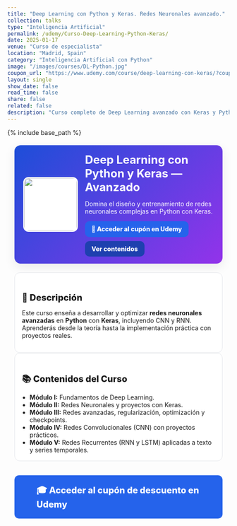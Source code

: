 ```yaml
---
title: "Deep Learning con Python y Keras. Redes Neuronales avanzado."
collection: talks
type: "Inteligencia Artificial"
permalink: /udemy/Curso-Deep-Learning-Python-Keras/
date: 2025-01-17
venue: "Curso de especialista"
location: "Madrid, Spain"
category: "Inteligencia Artificial con Python"
image: "/images/courses/DL-Python.jpg"
coupon_url: "https://www.udemy.com/course/deep-learning-con-keras/?couponCode=SEP_2025"
layout: single
show_date: false
read_time: false
share: false
related: false
description: "Curso completo de Deep Learning avanzado con Keras y Python. Diseña y entrena redes neuronales desde cero con proyectos reales."
---
```


{% include base_path %}

<!-- ✅ SEO -->
<link rel="canonical" href="{{ site.url }}{{ page.permalink }}">
<meta name="robots" content="index,follow">
<meta name="description" content="Curso de Deep Learning avanzado con Python y Keras. Aprende CNN, RNN, optimización y redes avanzadas con proyectos reales.">

<!-- ✅ OG / Twitter -->
<meta property="og:title" content="Deep Learning con Python y Keras — Avanzado">
<meta property="og:description" content="Domina el Deep Learning con Python y Keras. CNN, RNN, optimización y redes avanzadas con proyectos prácticos.">
<meta property="og:type" content="website">
<meta property="og:url" content="{{ site.url }}{{ page.permalink }}">
<meta property="og:image" content="{{ site.url }}{{ page.image }}">
<meta property="og:image:width" content="1200"><meta property="og:image:height" content="630">

<meta name="twitter:card" content="summary_large_image">
<meta name="twitter:title" content="Deep Learning con Python y Keras — Avanzado">
<meta name="twitter:description" content="Curso avanzado con Python y Keras. CNN, RNN, optimización y redes neuronales complejas.">
<meta name="twitter:image" content="{{ site.url }}{{ page.image }}">

<!-- ✅ JSON-LD -->
<script type="application/ld+json">
{
  "@context":"https://schema.org",
  "@type":"Course",
  "name":"Deep Learning con Python y Keras. Redes Neuronales avanzado.",
  "description":"Curso completo de Deep Learning avanzado con Keras y Python. Diseña y entrena redes neuronales desde cero con proyectos reales.",
  "provider":{"@type":"Organization","name":"Udemy","sameAs":"https://www.udemy.com"},
  "educationalCredentialAwarded":"Certificado de finalización",
  "inLanguage":"es",
  "url":"{{ page.coupon_url }}",
  "image":"{{ site.url }}{{ page.image }}",
  "isAccessibleForFree":false,
  "hasCourseInstance":{
    "@type":"CourseInstance",
    "name":"Deep Learning con Python y Keras — Avanzado",
    "courseMode":"online",
    "courseWorkload":"PT15H",
    "inLanguage":"es",
    "startDate":"2025-01-01",
    "endDate":"2025-12-31",
    "eventAttendanceMode":"https://schema.org/OnlineEventAttendanceMode",
    "eventStatus":"https://schema.org/EventScheduled",
    "location":{"@type":"VirtualLocation","url":"https://www.udemy.com"},
    "organizer":{"@type":"Organization","name":"Udemy","url":"https://www.udemy.com"},
    "performer":{"@type":"Person","name":"Manuel Castillo-Cara","url":"https://www.manuelcastillo.eu/"},
    "offers":{
      "@type":"Offer",
      "url":"{{ page.coupon_url }}",
      "priceCurrency":"USD",
      "price":"12.00",
      "availability":"https://schema.org/InStock",
      "validFrom":"2025-04-01",
      "category":"Education"
    }
  }
}
</script>

<!-- 🎨 Estilos -->
<style>
  :root{
    --ink:#1f2937; --bd:#e5e7eb; --card:#fff;
    --cta:#2563eb; --cta-hover:#1d4ed8;
  }
  .course-wrap{max-width:1050px;margin:0 auto;padding:0 1rem}
  .course-hero{
    display:flex;gap:1rem;align-items:center;flex-wrap:wrap;
    background:linear-gradient(135deg,#1d4ed8 0%, #9333ea 100%);
    color:#fff;border-radius:14px;padding:1rem 1.25rem;margin:1.25rem 0;
    box-shadow:0 8px 24px rgba(0,0,0,.08);
  }
  .course-hero img{width:120px;height:120px;object-fit:cover;border-radius:12px;background:#fff;border:2px solid rgba(255,255,255,.7)}
  .course-hero h1{font-size:1.6rem;margin:.1rem 0 .3rem}
  .hero-actions{display:flex;gap:.6rem;flex-wrap:wrap;margin-top:.8rem}
  .btn{padding:.65em 1.05em;border-radius:10px;font-weight:800;text-decoration:none;transition:.15s}
  .btn-primary{background:var(--cta);color:#fff}
  .btn-primary:hover{background:var(--cta-hover)}
  .btn-ghost{background:#1e40af;color:#fff}
  .btn-ghost:hover{background:#1e3a8a}
  .card{background:var(--card);border:1px solid var(--bd);border-radius:12px;padding:1rem}
  .section-title{font-size:1.25rem;font-weight:800;margin-bottom:.8rem}
  .list{margin:.35rem 0 0;padding-left:1.1rem}
  .cta-center{display:flex;justify-content:center;margin:2rem 0}
  .cta-center .btn-primary{padding:1em 2.5em;font-size:1.25rem}
  .page__taxonomy,.page__meta{display:none!important}
</style>

<div class="course-wrap">

  <!-- HERO -->
  <section class="course-hero">
    <img src="{{ page.image }}" alt="Curso Deep Learning con Python y Keras">
    <div style="flex:1">
      <h1>Deep Learning con Python y Keras — Avanzado</h1>
      <p>Domina el diseño y entrenamiento de redes neuronales complejas en Python con Keras.</p>
      <div class="hero-actions">
        <a class="btn btn-primary" href="{{ page.coupon_url }}" target="_blank" rel="noopener">🚀 Acceder al cupón en Udemy</a>
        <a class="btn btn-ghost" href="#contenido" rel="noopener">Ver contenidos</a>
      </div>
    </div>
  </section>

  <!-- DESCRIPCIÓN -->
  <div class="card">
    <h2 id="descripcion" class="section-title">📘 Descripción</h2>
    <p>Este curso enseña a desarrollar y optimizar <strong>redes neuronales avanzadas</strong> en <strong>Python</strong> con <strong>Keras</strong>, incluyendo CNN y RNN. Aprenderás desde la teoría hasta la implementación práctica con proyectos reales.</p>
  </div>

  <!-- CONTENIDOS -->
  <div class="card">
    <h2 id="contenido" class="section-title">📚 Contenidos del Curso</h2>
    <ul class="list">
      <li><strong>Módulo I:</strong> Fundamentos de Deep Learning.</li>
      <li><strong>Módulo II:</strong> Redes Neuronales y proyectos con Keras.</li>
      <li><strong>Módulo III:</strong> Redes avanzadas, regularización, optimización y checkpoints.</li>
      <li><strong>Módulo IV:</strong> Redes Convolucionales (CNN) con proyectos prácticos.</li>
      <li><strong>Módulo V:</strong> Redes Recurrentes (RNN y LSTM) aplicadas a texto y series temporales.</li>
    </ul>
  </div>

  <!-- CTA -->
  <div class="cta-center">
    <a class="btn btn-primary" href="{{ page.coupon_url }}" target="_blank" rel="noopener">🎓 Acceder al cupón de descuento en Udemy</a>
  </div>
</div>